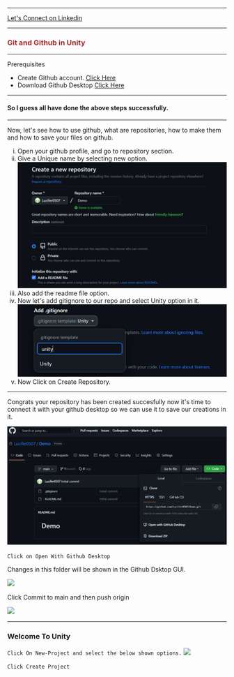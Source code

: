 <hr>
<p><a href="https://www.linkedin.com/in/krishna-mundada/">Let's Connect on Linkedin</a></p>
<hr>
<h3 style="color:brown;">Git and Github in Unity</h3>
<hr>
<p>Prerequisites</p>
<ul>
<li> Create Github account. <a href="https://github.com/?wt.mc_id=studentamb_238031">Click Here</a></li>
<li>Download Github Desktop <a href="https://desktop.github.com/?wt.mc_id=studentamb_238031">Click Here </a></li>
</ul>
<hr>
<h4>So I guess all have done the above steps successfully.</h4>
<hr>
<p>Now, let's see how to use github, what are repositories, how to make them and how to save your files on github.</p>
<ol type='i'>
<li>Open your github profile, and go to repository section.</li>
<li>Give a Unique name by selecting new option.</li>
<img src="MLSA_Event/New_Repo_Name.png"/>
<li>Also add the readme file option.</li>
<li>Now let's add gitignore to our repo and select Unity option in it.</li>
<img src="MLSA_Event/GitIgnore_unity.png"/>
<li>Now Click on Create Repository.</li>
</ol>
<hr>
<p>Congrats your repository has been created succesfully now it's time to connect it with your github desktop so we can use it to save our creations in it.</p>
<img src="MLSA_Event/Repo_Page.png"/>

```Click on Open With Github Desktop```

<p>Changes in this folder will be shown in the Github Dsktop GUI.</p>
<img src="MLSA_Event/GUI.png"/>
<p>Click Commit to main and then push origin</p>
<img src="MLSA_Event/PUSH.png">

<hr></hr>
<h3>Welcome To Unity</h3>

```Click On New-Project and select the below shown options.```
<img src="MLSA_Event/Unity_Pro.png">

```Click Create Project```
